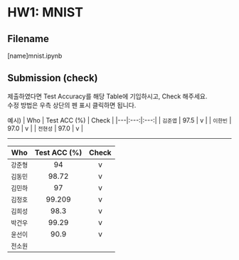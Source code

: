 # HW1: MNIST

## Filename
[name]mnist.ipynb

## Submission (check)
제출하였다면 Test Accuracy를 해당 Table에 기입하시고, Check 해주세요.  
수정 방법은 우측 상단의 펜 표시 클릭하면 됩니다.  

예시)
| Who | Test ACC (%) | Check |
|---|:---:|:---:|
| `김준엽` | 97.5 | v |
| `이한빈` | 97.0 | v |
| `전현성` | 97.0 | v |

---
| Who | Test ACC (%) | Check |
|---|:---:|:---:|
| `강준형` | 94 | v |
| `김동민` | 98.72 | v |
| `김민하` | 97 | v |
| `김정호` | 99.209 | v |
| `김희성` | 98.3 | v |
| `박건우` | 99.29 | v |
| `윤선이` | 90.9  | v |
| `전소원` |  |  |
